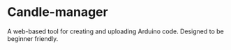 # Candle-manager
A web-based tool for creating and uploading Arduino code. Designed to be beginner friendly.
